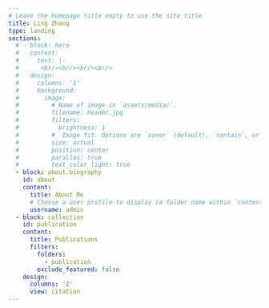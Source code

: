 ```yaml
---
# Leave the homepage title empty to use the site title
title: Ling Zhang
type: landing
sections:
  # - block: hero
  #   content:
  #     text: |-
  #      <br/><br/><br/><br/>
  #   design:
  #     columns: '1'
  #     background:
  #       image:
  #         # Name of image in `assets/media/`.
  #         filename: header.jpg
  #         filters:
  #           brightness: 1
  #         #  Image fit. Options are `cover` (default), `contain`, or `actual` size.
  #         size: actual
  #         position: center
  #         parallax: true
  #         text_color_light: true
  - block: about.biography
    id: about
    content:
      title: About Me
      # Choose a user profile to display (a folder name within `content/authors/`)
      username: admin
  - block: collection
    id: publication
    content:
      title: Publications
      filters:
        folders:
          - publication
        exclude_featured: false
    design:
      columns: '2'
      view: citation
---
```


<!-- header:
  image: "/headers/bubbles-wide.jpg"
  caption: "Yay! It works!" -->